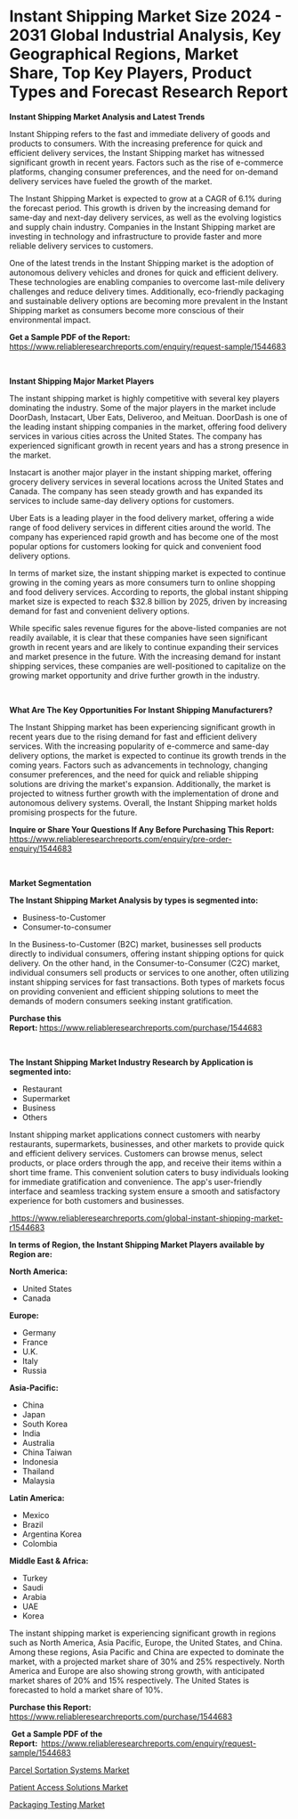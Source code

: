 <p><h1>Instant Shipping Market Size 2024 - 2031 Global Industrial Analysis, Key Geographical Regions, Market Share, Top Key Players, Product Types and Forecast Research Report</h1></p><p><strong>Instant Shipping Market Analysis and Latest Trends</strong></p>
<p><p>Instant Shipping refers to the fast and immediate delivery of goods and products to consumers. With the increasing preference for quick and efficient delivery services, the Instant Shipping market has witnessed significant growth in recent years. Factors such as the rise of e-commerce platforms, changing consumer preferences, and the need for on-demand delivery services have fueled the growth of the market.</p><p>The Instant Shipping Market is expected to grow at a CAGR of 6.1% during the forecast period. This growth is driven by the increasing demand for same-day and next-day delivery services, as well as the evolving logistics and supply chain industry. Companies in the Instant Shipping market are investing in technology and infrastructure to provide faster and more reliable delivery services to customers.</p><p>One of the latest trends in the Instant Shipping market is the adoption of autonomous delivery vehicles and drones for quick and efficient delivery. These technologies are enabling companies to overcome last-mile delivery challenges and reduce delivery times. Additionally, eco-friendly packaging and sustainable delivery options are becoming more prevalent in the Instant Shipping market as consumers become more conscious of their environmental impact.</p></p>
<p><strong>Get a Sample PDF of the Report:&nbsp;</strong> <a href="https://www.reliableresearchreports.com/enquiry/request-sample/1544683">https://www.reliableresearchreports.com/enquiry/request-sample/1544683</a></p>
<p>&nbsp;</p>
<p><strong>Instant Shipping Major Market Players</strong></p>
<p><p>The instant shipping market is highly competitive with several key players dominating the industry. Some of the major players in the market include DoorDash, Instacart, Uber Eats, Deliveroo, and Meituan. DoorDash is one of the leading instant shipping companies in the market, offering food delivery services in various cities across the United States. The company has experienced significant growth in recent years and has a strong presence in the market.</p><p>Instacart is another major player in the instant shipping market, offering grocery delivery services in several locations across the United States and Canada. The company has seen steady growth and has expanded its services to include same-day delivery options for customers.</p><p>Uber Eats is a leading player in the food delivery market, offering a wide range of food delivery services in different cities around the world. The company has experienced rapid growth and has become one of the most popular options for customers looking for quick and convenient food delivery options.</p><p>In terms of market size, the instant shipping market is expected to continue growing in the coming years as more consumers turn to online shopping and food delivery services. According to reports, the global instant shipping market size is expected to reach $32.8 billion by 2025, driven by increasing demand for fast and convenient delivery options.</p><p>While specific sales revenue figures for the above-listed companies are not readily available, it is clear that these companies have seen significant growth in recent years and are likely to continue expanding their services and market presence in the future. With the increasing demand for instant shipping services, these companies are well-positioned to capitalize on the growing market opportunity and drive further growth in the industry.</p></p>
<p>&nbsp;</p>
<p><strong>What Are The Key Opportunities For Instant Shipping Manufacturers?</strong></p>
<p><p>The Instant Shipping market has been experiencing significant growth in recent years due to the rising demand for fast and efficient delivery services. With the increasing popularity of e-commerce and same-day delivery options, the market is expected to continue its growth trends in the coming years. Factors such as advancements in technology, changing consumer preferences, and the need for quick and reliable shipping solutions are driving the market's expansion. Additionally, the market is projected to witness further growth with the implementation of drone and autonomous delivery systems. Overall, the Instant Shipping market holds promising prospects for the future.</p></p>
<p><strong>Inquire or Share Your Questions If Any Before Purchasing This Report:</strong> <a href="https://www.reliableresearchreports.com/enquiry/pre-order-enquiry/1544683">https://www.reliableresearchreports.com/enquiry/pre-order-enquiry/1544683</a></p>
<p>&nbsp;</p>
<p><strong>Market Segmentation</strong></p>
<p><strong>The Instant Shipping Market Analysis by types is segmented into:</strong></p>
<p><ul><li>Business-to-Customer</li><li>Consumer-to-consumer</li></ul></p>
<p><p>In the Business-to-Customer (B2C) market, businesses sell products directly to individual consumers, offering instant shipping options for quick delivery. On the other hand, in the Consumer-to-Consumer (C2C) market, individual consumers sell products or services to one another, often utilizing instant shipping services for fast transactions. Both types of markets focus on providing convenient and efficient shipping solutions to meet the demands of modern consumers seeking instant gratification.</p></p>
<p><strong>Purchase this Report:&nbsp;</strong><a href="https://www.reliableresearchreports.com/purchase/1544683">https://www.reliableresearchreports.com/purchase/1544683</a></p>
<p>&nbsp;</p>
<p><strong>The Instant Shipping Market Industry Research by Application is segmented into:</strong></p>
<p><ul><li>Restaurant</li><li>Supermarket</li><li>Business</li><li>Others</li></ul></p>
<p><p>Instant shipping market applications connect customers with nearby restaurants, supermarkets, businesses, and other markets to provide quick and efficient delivery services. Customers can browse menus, select products, or place orders through the app, and receive their items within a short time frame. This convenient solution caters to busy individuals looking for immediate gratification and convenience. The app's user-friendly interface and seamless tracking system ensure a smooth and satisfactory experience for both customers and businesses.</p></p>
<p><a href="https://www.reliableresearchreports.com/global-instant-shipping-market-r1544683">&nbsp;https://www.reliableresearchreports.com/global-instant-shipping-market-r1544683</a></p>
<p><strong>In terms of Region, the Instant Shipping Market Players available by Region are:</strong></p>
<p>
    <p> <strong> North America: </strong>
        <ul>
            <li>United States</li>
            <li>Canada</li>
        </ul>
        </p> 
    <p> <strong> Europe: </strong>
        <ul>
            <li>Germany</li>
            <li>France</li>
            <li>U.K.</li>
            <li>Italy</li>
            <li>Russia</li>
        </ul>
        </p> 
    <p> <strong> Asia-Pacific: </strong>
        <ul>
            <li>China</li>
            <li>Japan</li>
            <li>South Korea</li>
            <li>India</li>
            <li>Australia</li>
            <li>China Taiwan</li>
            <li>Indonesia</li>
            <li>Thailand</li>
            <li>Malaysia</li>
        </ul>
        </p> 
    <p> <strong> Latin America: </strong>
        <ul>
            <li>Mexico</li>
            <li>Brazil</li>
            <li>Argentina Korea</li>
            <li>Colombia</li>
        </ul>
        </p> 
    <p> <strong> Middle East & Africa: </strong>
        <ul>
            <li>Turkey</li>
            <li>Saudi</li>
            <li>Arabia</li>
            <li>UAE</li>
            <li>Korea</li>
        </ul>
    </p>
    </p>
<p><p>The instant shipping market is experiencing significant growth in regions such as North America, Asia Pacific, Europe, the United States, and China. Among these regions, Asia Pacific and China are expected to dominate the market, with a projected market share of 30% and 25% respectively. North America and Europe are also showing strong growth, with anticipated market shares of 20% and 15% respectively. The United States is forecasted to hold a market share of 10%.</p></p>
<p><strong>Purchase this Report: </strong><a href="https://www.reliableresearchreports.com/purchase/1544683">https://www.reliableresearchreports.com/purchase/1544683</a></p>
<p>&nbsp;<strong>Get a Sample PDF of the Report:&nbsp;&nbsp;</strong><a href="https://www.reliableresearchreports.com/enquiry/request-sample/1544683">https://www.reliableresearchreports.com/enquiry/request-sample/1544683</a></p>
<p><strong></strong></p>
<p><p><a href="https://github.com/ChiragRp1/Market-Research-Report-List-5/blob/main/parcel-sortation-systems-market.md">Parcel Sortation Systems Market</a></p><p><a href="https://github.com/abdelrhmankishk22/Market-Research-Report-List-5/blob/main/patient-access-solutions-market.md">Patient Access Solutions Market</a></p><p><a href="https://github.com/rakibtthstu9900/Market-Research-Report-List-1/blob/main/packaging-testing-market.md">Packaging Testing Market</a></p></p>